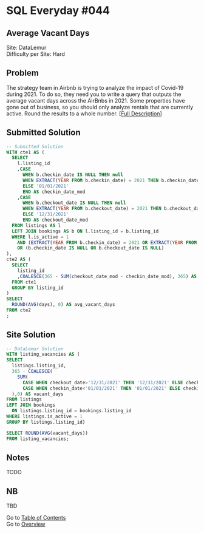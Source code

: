 # SQL Everyday \#044

## Average Vacant Days

Site: DataLemur\
Difficulty per Site: Hard

## Problem

The strategy team in Airbnb is trying to analyze the impact of Covid-19 during 2021. To do so, they need you to write a query that outputs the average vacant days across the AirBnbs in 2021. Some properties have gone out of business, so you should only analyze rentals that are currently active. Round the results to a whole number. [[Full Description](https://datalemur.com/questions/average-vacant-days)]

## Submitted Solution

```sql
-- Submitted Solution
WITH cte1 AS (
  SELECT
    l.listing_id
    ,CASE 
      WHEN b.checkin_date IS NULL THEN null 
      WHEN EXTRACT(YEAR FROM b.checkin_date) = 2021 THEN b.checkin_date 
      ELSE '01/01/2021' 
      END AS checkin_date_mod
    ,CASE 
      WHEN b.checkout_date IS NULL THEN null 
      WHEN EXTRACT(YEAR FROM b.checkout_date) = 2021 THEN b.checkout_date 
      ELSE '12/31/2021' 
      END AS checkout_date_mod
  FROM listings AS l
  LEFT JOIN bookings AS b ON l.listing_id = b.listing_id
  WHERE l.is_active = 1
    AND (EXTRACT(YEAR FROM b.checkin_date) = 2021 OR EXTRACT(YEAR FROM b.checkout_date) = 2021)
    OR (b.checkin_date IS NULL OR b.checkout_date IS NULL)
),
cte2 AS (
  SELECT
    listing_id
    ,COALESCE(365 - SUM(checkout_date_mod - checkin_date_mod), 365) AS days
  FROM cte1
  GROUP BY listing_id
)
SELECT
  ROUND(AVG(days), 0) AS avg_vacant_days
FROM cte2
;
```

## Site Solution

```sql
-- DataLemur Solution 
WITH listing_vacancies AS (
SELECT 
  listings.listing_id,
  365 - COALESCE(
    SUM(
      CASE WHEN checkout_date>'12/31/2021' THEN '12/31/2021' ELSE checkout_date END -
      CASE WHEN checkin_date<'01/01/2021' THEN '01/01/2021' ELSE checkin_date END 
  ),0) AS vacant_days
FROM listings 
LEFT JOIN bookings
  ON listings.listing_id = bookings.listing_id 
WHERE listings.is_active = 1
GROUP BY listings.listing_id)

SELECT ROUND(AVG(vacant_days)) 
FROM listing_vacancies;
```

## Notes

TODO

## NB

TBD

Go to [Table of Contents](/README.md#contents)\
Go to [Overview](/README.md)
